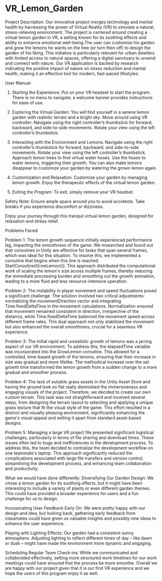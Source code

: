 # VR_Lemon_Garden
Project Description:
Our innovative project merges technology and mental health by harnessing the power of Virtual Reality (VR) to simulate a natural, stress-relieving environment. The project is centered around creating a virtual lemon garden in VR, a setting known for its soothing effects and ability to enhance emotional well-being.The user can customize his garden and grow the lemons he wants on the tree (or turn then off) to design the garden of his liking. This initiative is particularly relevant for urban dwellers with limited access to natural spaces, offering a digital sanctuary to unwind and connect with nature. Our VR application is backed by research indicating the positive impact of nature on stress reduction and mental health, making it an effective tool for modern, fast-paced lifestyles.

User Manual:

1. Starting the Experience:
    Put on your VR headset to start the program.
    There is no menu to navigate; a welcome banner provides instructions for ease of use.

2. Exploring the Virtual Garden:
    You will find yourself in a serene lemon garden with realistic terrain and a bright sky.
    Move around using VR controller:
    Navigate using the right controller’s thumbstick for forward, backward, and side-to-side movements.
    Rotate your view using the left controller’s thumbstick.

3. Interacting with the Environment and Lemons:
     Navigate using the right controller’s thumbstick for forward, backward, and side-to-side movements.
     Rotate your view using the left controller’s thumbstick.
     Approach lemon trees to find virtual water hoses.
     Use the hoses to water lemons, triggering their growth.
     You can also make lemons disappear to customize your garden by watering the grown lemon again.

4. Customization and Relaxation:
     Customize your garden by managing lemon growth.
     Enjoy the therapeutic effects of the virtual lemon garden.

5. Exiting the Program:
    To exit, simply remove your VR headset.

Safety Note:
     Ensure ample space around you to avoid accidents.
     Take breaks if you experience discomfort or dizziness.

Enjoy your journey through this tranquil virtual lemon garden, designed for relaxation and stress relief.

Problems Faced:

Problem 1: The lemon growth sequence initially experienced performance lag, impacting the smoothness of the game. We researched and found out that coroutines in Unity are effective for tasks that span several frames, which was ideal for this situation. To resolve this, we implemented a coroutine that begins when this line is reached StartCoroutine(GrowLemon()). This approach distributed the computational work of scaling the lemon's size across multiple frames, thereby reducing the immediate processing burden and smoothing out the growth animation, leading to a more fluid and less resource-intensive operation.


Problem 2: The instability in player movement and speed fluctuations posed a significant challenge. The solution involved two critical adjustments: normalizing the movementDirection vector and integrating Time.fixedDeltaTime in the movement calculations. Normalization ensured that movement remained consistent in direction, irrespective of the distance, while Time.fixedDeltaTime balanced the movement speed across different frame rates. This dual approach not only stabilized the movement but also enhanced the overall smoothness, crucial for a seamless VR experience.

Problem 3: The initial rapid and unrealistic growth of lemons was a jarring aspect of our VR environment. To address this, the elapsedTime variable was incorporated into the GrowLemon coroutine. This allowed for a controlled, time-based growth of the lemons, ensuring that their increase in size was gradual and more lifelike. The methodical increase over the set growth time transformed the lemon growth from a sudden change to a more gradual and smoother process.

Problem 4: The lack of suitable grass assets in the Unity Asset Store and having the ground look so flat really diminished the immersiveness and engaging visuals of the project. Therefore, we decided to create our own custom terrain. This task was not straightforward and involved several steps, from designing the terrain layout to selecting and applying a unique grass texture that fit the visual style of the game. This effort resulted in a distinct and visually pleasing environment, significantly enhancing the game's visual appeal and setting it apart from standard asset-based designs.

Problem 5: Managing a large VR project file presented significant logistical challenges, particularly in terms of file sharing and download times. These issues often led to bugs and inefficiencies in the development process. To address this, the team decided to centralize the development workflow on one teammate's laptop. This approach significantly reduced the complications associated with large file transfers and version control, streamlining the development process, and enhancing team collaboration and productivity.

What we would have done differently:
Diversifying Our Garden Design: We chose a lemon garden for its soothing effects, but it might have been interesting to include a variety of plants or even different garden themes. This could have provided a broader experience for users and a fun challenge for us to design.

Incorporating User Feedback Early On: We were pretty happy with our design and idea, but looking back, gathering early feedback from classmates could have given us valuable insights and possibly new ideas to enhance the user experience.

Playing with Lighting Effects: Our garden had a consistent sunny atmosphere. Adjusting lighting to reflect different times of day – like dawn or dusk – might have made the environment more dynamic and engaging.

Scheduling Regular Team Check-ins: While we communicated and collaborated effectively, setting more structured work timelines for our work meetings could have ensured that the process be more smoothe.
Overall we are happy with our project given that it is our first VR experience and we hope the users of this program enjoy it as well.
